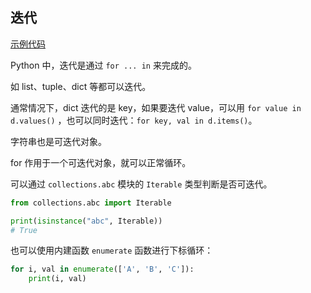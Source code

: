 ## 迭代

[示例代码](../src/10.py)

Python 中，迭代是通过 `for ... in` 来完成的。

如 list、tuple、dict 等都可以迭代。

通常情况下，dict 迭代的是 key，如果要迭代 value，可以用 `for value in d.values()`
，也可以同时迭代：`for key, val in d.items()`。

字符串也是可迭代对象。

for 作用于一个可迭代对象，就可以正常循环。

可以通过 `collections.abc` 模块的 `Iterable` 类型判断是否可迭代。

```py
from collections.abc import Iterable

print(isinstance("abc", Iterable))
# True
```
也可以使用内建函数 `enumerate` 函数进行下标循环：

```py
for i, val in enumerate(['A', 'B', 'C']):
    print(i, val)
```

